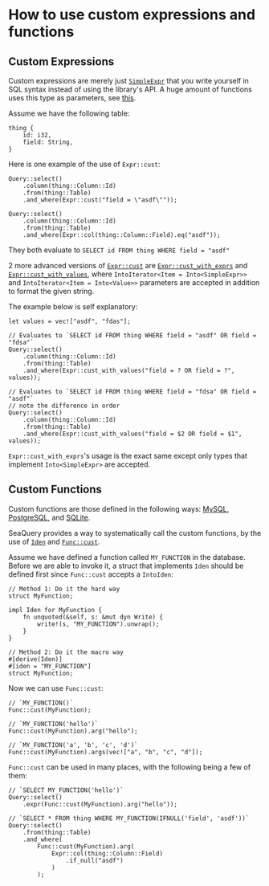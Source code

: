 # How to use custom expressions and functions
## Custom Expressions
Custom expressions are merely just [`SimpleExpr`](https://docs.rs/sea-query/latest/sea_query/expr/enum.SimpleExpr.html) that you write yourself in SQL syntax instead of using the library's API. A huge amount of functions uses this type as parameters, see [this](https://docs.rs/sea-query/latest/sea_query/expr/enum.SimpleExpr.html?search=SimpleExpr).

Assume we have the following table:
```rust, no_run
thing {
    id: i32,
    field: String,
}
```

Here is one example of the use of `Expr::cust`:
```rust, no_run
Query::select()
    .column(thing::Column::Id)
    .from(thing::Table)
    .and_where(Expr::cust("field = \"asdf\""));

Query::select()
    .column(thing::Column::Id)
    .from(thing::Table)
    .and_where(Expr::col(thing::Column::Field).eq("asdf"));
```

They both evaluate to `SELECT id FROM thing WHERE field = "asdf"`

2 more advanced versions of [`Expr::cust`](https://docs.rs/sea-query/latest/sea_query/expr/struct.Expr.html#method.cust) are [`Expr::cust_with_exprs`](https://docs.rs/sea-query/latest/sea_query/expr/struct.Expr.html#method.cust_with_exprs) and [`Expr::cust_with_values`](https://docs.rs/sea-query/latest/sea_query/expr/struct.Expr.html#method.cust_with_values), where `IntoIterator<Item = Into<SimpleExpr>>` and `IntoIterator<Item = Into<Value>>` parameters are accepted in addition to format the given string.

The example below is self explanatory:

```rust, no_run
let values = vec!["asdf", "fdas"];

// Evaluates to `SELECT id FROM thing WHERE field = "asdf" OR field = "fdsa"`
Query::select()
    .column(thing::Column::Id)
    .from(thing::Table)
    .and_where(Expr::cust_with_values("field = ? OR field = ?", values));

// Evaluates to `SELECT id FROM thing WHERE field = "fdsa" OR field = "asdf"`
// note the difference in order
Query::select()
    .column(thing::Column::Id)
    .from(thing::Table)
    .and_where(Expr::cust_with_values("field = $2 OR field = $1", values));
```

`Expr::cust_with_exprs`'s usage is the exact same except only types that implement `Into<SimpleExpr>` are accepted.

## Custom Functions
Custom functions are those defined in the following ways: [MySQL](https://dev.mysql.com/doc/refman/8.0/en/create-procedure.html), [PostgreSQL](https://www.postgresql.org/docs/current/xfunc.html), and [SQLite](https://www.sqlite.org/appfunc.html).

SeaQuery provides a way to systematically call the custom functions, by the use of [`Iden`](https://docs.rs/sea-query/latest/sea_query/types/trait.Iden.html) and [`Func::cust`](https://docs.rs/sea-query/latest/sea_query/func/struct.Func.html#method.cust).

Assume we have defined a function called `MY_FUNCTION` in the database. Before we are able to invoke it, a struct that implements `Iden` should be defined first since `Func::cust` accepts a `IntoIden`:

```rust, no_run
// Method 1: Do it the hard way
struct MyFunction;

impl Iden for MyFunction {
    fn unquoted(&self, s: &mut dyn Write) {
        write!(s, "MY_FUNCTION").unwrap();
    }
}

// Method 2: Do it the macro way
#[derive(Iden)]
#[iden = "MY_FUNCTION"]
struct MyFunction;
```

Now we can use `Func::cust`:

```rust, no_run
// `MY_FUNCTION()`
Func::cust(MyFunction);

// `MY_FUNCTION('hello')`
Func::cust(MyFunction).arg("hello");

// `MY_FUNCTION('a', 'b', 'c', 'd')`
Func::cust(MyFunction).args(vec!["a", "b", "c", "d"]);
```

`Func::cust` can be used in many places, with the following being a few of them:

```rust, no_run
// `SELECT MY_FUNCTION('hello')`
Query::select()
    .expr(Func::cust(MyFunction).arg("hello"));

// `SELECT * FROM thing WHERE MY_FUNCTION(IFNULL('field', 'asdf'))`
Query::select()
    .from(thing::Table)
    .and_where(
        Func::cust(MyFunction).arg(
            Expr::col(thing::Column::Field)
                .if_null("asdf")
            )
        );
```